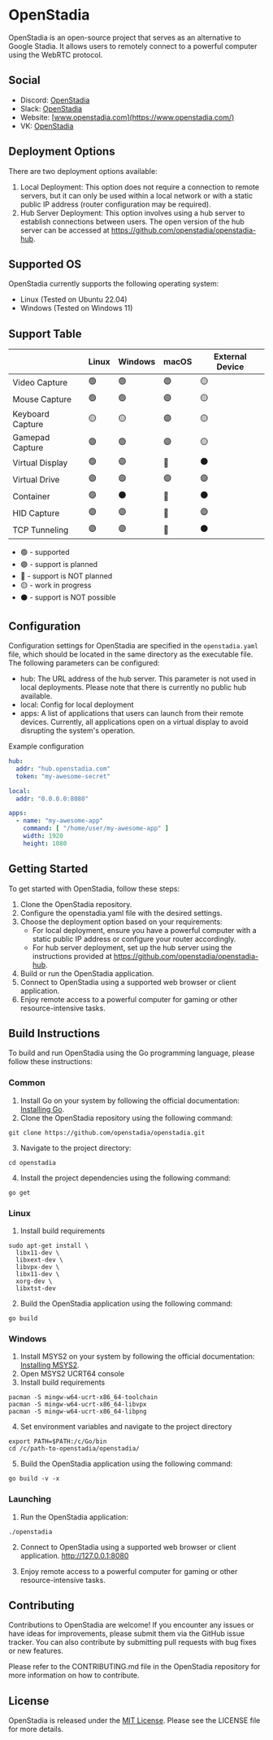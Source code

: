 # OpenStadia

OpenStadia is an open-source project that serves as an alternative to Google Stadia. It allows users to remotely connect
to a powerful computer using the WebRTC protocol.

## Social

- Discord: [OpenStadia](https://discord.gg/tJGeKTEdgj)
- Slack: [OpenStadia](https://openstadia.slack.com/)
- Website: [www.openstadia.com](https://www.openstadia.com/)
- VK: [OpenStadia](https://vk.com/openstadia)

## Deployment Options

There are two deployment options available:

1. Local Deployment: This option does not require a connection to remote servers, but it can only be used within a local
   network or with a static public IP address (router configuration may be required).
2. Hub Server Deployment: This option involves using a hub server to establish connections between users. The open
   version of the hub server can be accessed at https://github.com/openstadia/openstadia-hub.

## Supported OS

OpenStadia currently supports the following operating system:

- Linux (Tested on Ubuntu 22.04)
- Windows (Tested on Windows 11)

## Support Table

|                  | Linux           | Windows         | macOS           | External Device |
|------------------|-----------------|-----------------|-----------------|-----------------|
| Video Capture    | :green_circle:  | :green_circle:  | :purple_circle: | :yellow_circle: |
| Mouse Capture    | :green_circle:  | :green_circle:  | :purple_circle: | :yellow_circle: |
| Keyboard Capture | :yellow_circle: | :yellow_circle: | :purple_circle: | :yellow_circle: |
| Gamepad Capture  | :green_circle:  | :green_circle:  | :purple_circle: | :yellow_circle: |
| Virtual Display  | :green_circle:  | :purple_circle: | :red_circle:    | :black_circle:  |
| Virtual Drive    | :purple_circle: | :purple_circle: | :purple_circle: | :purple_circle: |
| Container        | :purple_circle: | :black_circle:  | :red_circle:    | :black_circle:  |
| HID Capture      | :purple_circle: | :purple_circle: | :red_circle:    | :purple_circle: |
| TCP Tunneling    | :purple_circle: | :purple_circle: | :red_circle:    | :black_circle:  |

- :green_circle: - supported
- :purple_circle: - support is planned
- :red_circle: - support is NOT planned
- :yellow_circle: - work in progress
- :black_circle: - support is NOT possible

## Configuration

Configuration settings for OpenStadia are specified in the `openstadia.yaml` file, which should be located in the same
directory as the executable file. The following parameters can be configured:

- hub: The URL address of the hub server. This parameter is not used in local deployments. Please note that there is
  currently no public hub available.
- local: Config for local deployment
- apps: A list of applications that users can launch from their remote devices. Currently, all applications open
  on a virtual display to avoid disrupting the system's operation.

Example configuration

```yaml
hub:
  addr: "hub.openstadia.com"
  token: "my-awesome-secret"

local:
  addr: "0.0.0.0:8080"

apps:
  - name: "my-awesome-app"
    command: [ "/home/user/my-awesome-app" ]
    width: 1920
    height: 1080

```

## Getting Started

To get started with OpenStadia, follow these steps:

1. Clone the OpenStadia repository.
2. Configure the openstadia.yaml file with the desired settings.
3. Choose the deployment option based on your requirements:
    - For local deployment, ensure you have a powerful computer with a static public IP address or configure your router
      accordingly.
    - For hub server deployment, set up the hub server using the instructions provided
      at https://github.com/openstadia/openstadia-hub.
4. Build or run the OpenStadia application.
5. Connect to OpenStadia using a supported web browser or client application.
6. Enjoy remote access to a powerful computer for gaming or other resource-intensive tasks.

## Build Instructions

To build and run OpenStadia using the Go programming language, please follow these instructions:

### Common

1. Install Go on your system by following the official documentation: [Installing Go](https://golang.org/doc/install).
2. Clone the OpenStadia repository using the following command:

```shell
git clone https://github.com/openstadia/openstadia.git
```

3. Navigate to the project directory:

```shell
cd openstadia
```

4. Install the project dependencies using the following command:

```shell
go get
```

### Linux

1. Install build requirements

```shell
sudo apt-get install \
  libx11-dev \
  libxext-dev \
  libvpx-dev \
  libx11-dev \
  xorg-dev \
  libxtst-dev
```

2. Build the OpenStadia application using the following command:

```shell
go build
```

### Windows

1. Install MSYS2 on your system by following the official documentation: [Installing MSYS2](https://www.msys2.org/).
2. Open MSYS2 UCRT64 console
3. Install build requirements

```shell
pacman -S mingw-w64-ucrt-x86_64-toolchain
pacman -S mingw-w64-ucrt-x86_64-libvpx
pacman -S mingw-w64-ucrt-x86_64-libpng
```

4. Set environment variables and navigate to the project directory

```shell
export PATH=$PATH:/c/Go/bin
cd /c/path-to-openstadia/openstadia/
```

5. Build the OpenStadia application using the following command:

```shell
go build -v -x
```

### Launching

1. Run the OpenStadia application:

```shell
./openstadia
```

2. Connect to OpenStadia using a supported web browser or client application. http://127.0.0.1:8080

3. Enjoy remote access to a powerful computer for gaming or other resource-intensive tasks.

## Contributing

Contributions to OpenStadia are welcome! If you encounter any issues or have ideas for improvements, please submit them
via the GitHub issue tracker. You can also contribute by submitting pull requests with bug fixes or new features.

Please refer to the CONTRIBUTING.md file in the OpenStadia repository for more information on how to contribute.

## License

OpenStadia is released under the [MIT License](https://opensource.org/licenses/MIT). Please see the LICENSE file for
more details.